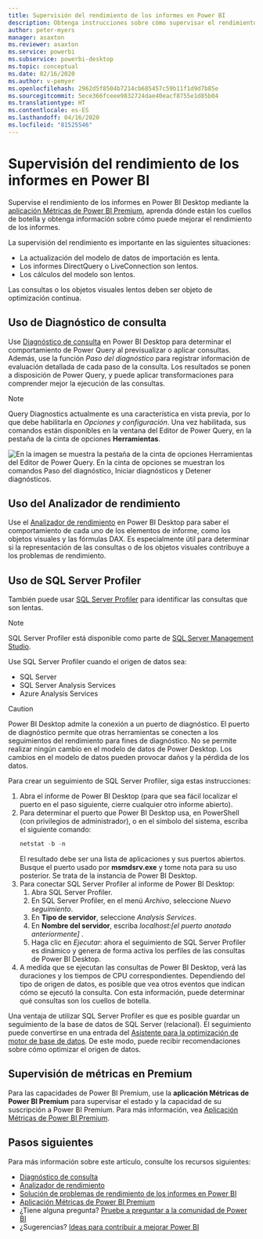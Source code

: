 ```yaml
---
title: Supervisión del rendimiento de los informes en Power BI
description: Obtenga instrucciones sobre cómo supervisar el rendimiento de los informes en Power BI.
author: peter-myers
manager: asaxton
ms.reviewer: asaxton
ms.service: powerbi
ms.subservice: powerbi-desktop
ms.topic: conceptual
ms.date: 02/16/2020
ms.author: v-pemyer
ms.openlocfilehash: 2962d5f8504b7214cb685457c59b11f1d9d7b85e
ms.sourcegitcommit: 5ece366fceee9832724dae40eacf8755e1d85b04
ms.translationtype: HT
ms.contentlocale: es-ES
ms.lasthandoff: 04/16/2020
ms.locfileid: "81525546"
---
```

# <a name="monitor-report-performance-in-power-bi"></a>Supervisión del rendimiento de los informes en Power BI

Supervise el rendimiento de los informes en Power BI Desktop mediante la [aplicación Métricas de Power BI Premium](../service-premium-metrics-app.md), aprenda dónde están los cuellos de botella y obtenga información sobre cómo puede mejorar el rendimiento de los informes.

La supervisión del rendimiento es importante en las siguientes situaciones:

- La actualización del modelo de datos de importación es lenta.
- Los informes DirectQuery o LiveConnection son lentos.
- Los cálculos del modelo son lentos.

Las consultas o los objetos visuales lentos deben ser objeto de optimización continua.

## <a name="use-query-diagnostics"></a>Uso de Diagnóstico de consulta

Use [Diagnóstico de consulta](/power-query/QueryDiagnostics) en Power BI Desktop para determinar el comportamiento de Power Query al previsualizar o aplicar consultas. Además, use la función _Paso del diagnóstico_ para registrar información de evaluación detallada de cada paso de la consulta. Los resultados se ponen a disposición de Power Query, y puede aplicar transformaciones para comprender mejor la ejecución de las consultas.

> [!NOTE]
> Query Diagnostics actualmente es una característica en vista previa, por lo que debe habilitarla en _Opciones y configuración_. Una vez habilitada, sus comandos están disponibles en la ventana del Editor de Power Query, en la pestaña de la cinta de opciones **Herramientas**.

![En la imagen se muestra la pestaña de la cinta de opciones Herramientas del Editor de Power Query. En la cinta de opciones se muestran los comandos Paso del diagnóstico, Iniciar diagnósticos y Detener diagnósticos.](media/monitor-report-performance/power-query-diagnotics.png)

## <a name="use-performance-analyzer"></a>Uso del Analizador de rendimiento

Use el [Analizador de rendimiento](../desktop-performance-analyzer.md) en Power BI Desktop para saber el comportamiento de cada uno de los elementos de informe, como los objetos visuales y las fórmulas DAX. Es especialmente útil para determinar si la representación de las consultas o de los objetos visuales contribuye a los problemas de rendimiento.

## <a name="use-sql-server-profiler"></a>Uso de SQL Server Profiler

También puede usar [SQL Server Profiler](/sql/tools/sql-server-profiler/sql-server-profiler) para identificar las consultas que son lentas.

> [!NOTE]
> SQL Server Profiler está disponible como parte de [SQL Server Management Studio](/sql/ssms/download-sql-server-management-studio-ssms).

Use SQL Server Profiler cuando el origen de datos sea:

- SQL Server
- SQL Server Analysis Services
- Azure Analysis Services

> [!CAUTION]
> Power BI Desktop admite la conexión a un puerto de diagnóstico. El puerto de diagnóstico permite que otras herramientas se conecten a los seguimientos del rendimiento para fines de diagnóstico. No se permite realizar ningún cambio en el modelo de datos de Power Desktop. Los cambios en el modelo de datos pueden provocar daños y la pérdida de los datos.

Para crear un seguimiento de SQL Server Profiler, siga estas instrucciones:

1. Abra el informe de Power BI Desktop (para que sea fácil localizar el puerto en el paso siguiente, cierre cualquier otro informe abierto).
1. Para determinar el puerto que Power BI Desktop usa, en PowerShell (con privilegios de administrador), o en el símbolo del sistema, escriba el siguiente comando:
    ```powershell
    netstat -b -n
    ```
    El resultado debe ser una lista de aplicaciones y sus puertos abiertos. Busque el puerto usado por **msmdsrv.exe** y tome nota para su uso posterior. Se trata de la instancia de Power BI Desktop.
1. Para conectar SQL Server Profiler al informe de Power BI Desktop:
    1. Abra SQL Server Profiler.
    1. En SQL Server Profiler, en el menú _Archivo_, seleccione _Nuevo seguimiento_.
    1. En **Tipo de servidor**, seleccione _Analysis Services_.
    1. En **Nombre del servidor**, escriba _localhost:[el puerto anotado anteriormente]_ .
    1. Haga clic en _Ejecutar_: ahora el seguimiento de SQL Server Profiler es dinámico y genera de forma activa los perfiles de las consultas de Power BI Desktop.
1. A medida que se ejecutan las consultas de Power BI Desktop, verá las duraciones y los tiempos de CPU correspondientes. Dependiendo del tipo de origen de datos, es posible que vea otros eventos que indican cómo se ejecutó la consulta. Con esta información, puede determinar qué consultas son los cuellos de botella.

Una ventaja de utilizar SQL Server Profiler es que es posible guardar un seguimiento de la base de datos de SQL Server (relacional). El seguimiento puede convertirse en una entrada del [Asistente para la optimización de motor de base de datos](/sql/relational-databases/performance/start-and-use-the-database-engine-tuning-advisor). De este modo, puede recibir recomendaciones sobre cómo optimizar el origen de datos.

## <a name="monitor-premium-metrics"></a>Supervisión de métricas en Premium

Para las capacidades de Power BI Premium, use la **aplicación Métricas de Power BI Premium** para supervisar el estado y la capacidad de su suscripción a Power BI Premium. Para más información, vea [Aplicación Métricas de Power BI Premium](../service-premium-metrics-app.md).

## <a name="next-steps"></a>Pasos siguientes

Para más información sobre este artículo, consulte los recursos siguientes:

- [Diagnóstico de consulta](/power-query/QueryDiagnostics)
- [Analizador de rendimiento](../desktop-performance-analyzer.md)
- [Solución de problemas de rendimiento de los informes en Power BI](report-performance-troubleshoot.md)
- [Aplicación Métricas de Power BI Premium](../service-premium-metrics-app.md)
- ¿Tiene alguna pregunta? [Pruebe a preguntar a la comunidad de Power BI](https://community.powerbi.com/)
- ¿Sugerencias? [Ideas para contribuir a mejorar Power BI](https://ideas.powerbi.com/)
